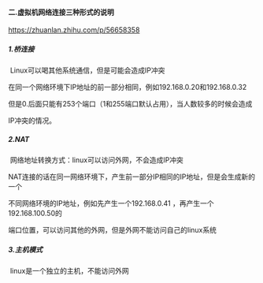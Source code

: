 #### 二.虚拟机网络连接三种形式的说明

<https://zhuanlan.zhihu.com/p/56658358>

##### 1.桥连接

​	Linux可以喝其他系统通信，但是可能会造成IP冲突

在同一个网络环境下IP地址的前一部分相同，例如192.168.0.20和192.168.0.32

但是0.后面只能有253个端口（1和255端口默认占用），当人数较多的时候会造成

IP冲突的情况。

##### 2.NAT

​	网络地址转换方式：linux可以访问外网，不会造成IP冲突

NAT连接的话在同一网络环境下，产生前一部分IP相同的IP地址，但是会生成新的一个

不同网络环境的IP地址，例如先产生一个192.168.0.41  ，再产生一个192.168.100.50的

端口位置，可以访问其他的外网，但是外网不能访问自己的linux系统

##### 3.主机模式

​	linux是一个独立的主机，不能访问外网


